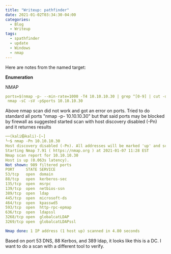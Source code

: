 ```yaml
---
title: "Writeup: pathfinder"
date: 2021-01-02T03:34:30-04:00
categories:
  - Blog
  - Writeup
tags:
  - spathfinder
  - update
  - Windows
  - nmap
---
```


Here are notes from the named target:

**Enumeration**

NMAP

```yaml
ports=$(nmap -p- --min-rate=1000 -T4 10.10.10.30 | grep ^[0-9] | cut -d '/' -f 1 | tr '\n' ',' | sed s/,$//)
 nmap -sC -sV -p$ports 10.10.10.30
 ```

Above nmap scan did not work and got an error on ports. Tried to do standard all ports "nmap -p- 10.10.10.30" but that said ports may be blocked by firewall 
as suggested started scan with host discovery disabled (-Pn) and it returnes results

```yaml
──(kali㉿kali)-[~]
└─$ nmap -Pn 10.10.10.30           
Host discovery disabled (-Pn). All addresses will be marked 'up' and scan times will be slower.
Starting Nmap 7.91 ( https://nmap.org ) at 2021-01-07 11:28 EST
Nmap scan report for 10.10.10.30
Host is up (0.063s latency).
Not shown: 989 filtered ports
PORT     STATE SERVICE
53/tcp   open  domain
88/tcp   open  kerberos-sec
135/tcp  open  msrpc
139/tcp  open  netbios-ssn
389/tcp  open  ldap
445/tcp  open  microsoft-ds
464/tcp  open  kpasswd5
593/tcp  open  http-rpc-epmap
636/tcp  open  ldapssl
3268/tcp open  globalcatLDAP
3269/tcp open  globalcatLDAPssl

Nmap done: 1 IP address (1 host up) scanned in 4.80 seconds
```

Based on port 53 DNS, 88 Kerbos, and 389 ldap, it looks like this is a DC. I want to do a scan with a different tool to verify.



